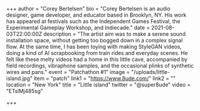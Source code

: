 +++
author = "Corey Bertelsen"
bio = "Corey Bertelsen is an audio designer, game developer, and educator based in Brooklyn, NY.  His work has appeared at festivals such as the Independent Games Festival, the Experimental Gameplay Workshop, and Indiecade."
date = 2021-08-03T22:00:00Z
description = "The artist aim was to make a serene sound installation space, without getting too bogged down in a complex signal flow. At the same time, I has been toying with making StyleGAN videos, doing a kind of AI scrapbooking from train rides and everyday scenes. He felt like these melty videos had a home in this little cave, accompanied by field recordings, vibraphone samples, and the occasional plinks of synthetic wires and pans."
event = "Patchathon #1"
image = "/uploads/little-island.jpg"
item = "patch"
link1 = "https://www.8ude.com/"
link2 = ""
location = "New York"
title = "Little island"
twitter = "@super8ude"
video = "ETslMj485sg"

+++
